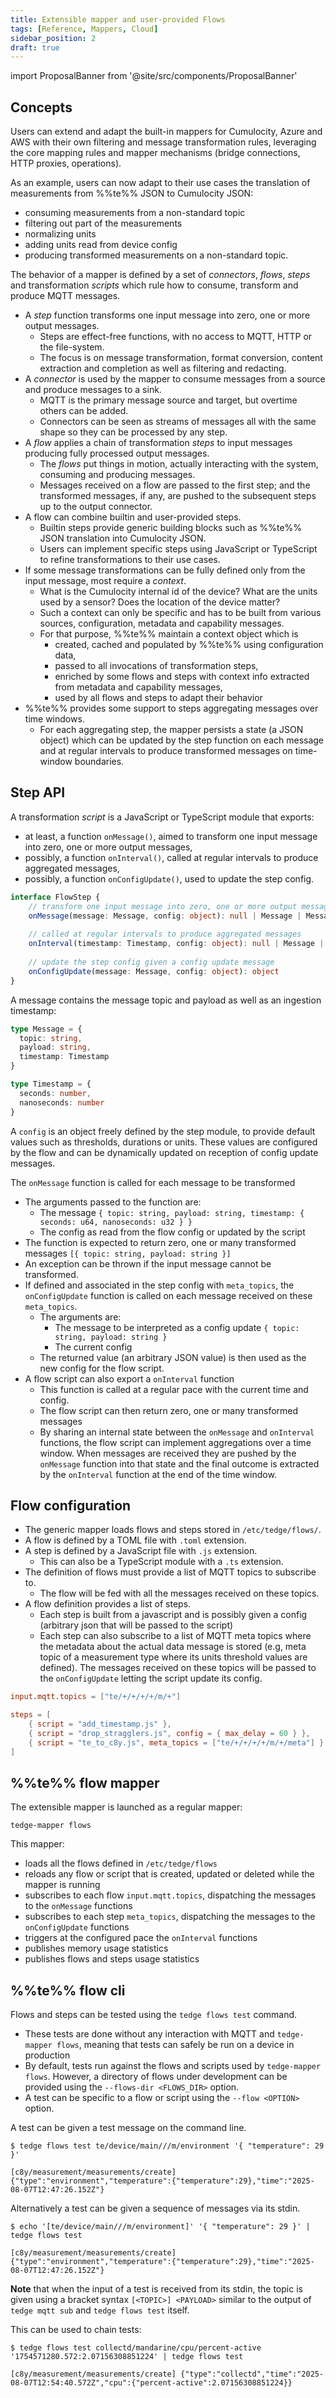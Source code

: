 ```yaml
---
title: Extensible mapper and user-provided Flows
tags: [Reference, Mappers, Cloud]
sidebar_position: 2
draft: true
---
```


import ProposalBanner from '@site/src/components/ProposalBanner'

<ProposalBanner/>

## Concepts

Users can extend and adapt the built-in mappers for Cumulocity, Azure and AWS
with their own filtering and message transformation rules,
leveraging the core mapping rules and mapper mechanisms (bridge connections, HTTP proxies, operations).

As an example, users can now adapt to their use cases the translation of measurements from %%te%% JSON to Cumulocity JSON:
  - consuming measurements from a non-standard topic
  - filtering out part of the measurements
  - normalizing units
  - adding units read from device config
  - producing transformed measurements on a non-standard topic.

The behavior of a mapper is defined by a set of *connectors*, *flows*, *steps* and transformation *scripts*
which rule how to consume, transform and produce MQTT messages.

- A *step* function transforms one input message into zero, one or more output messages.
  - Steps are effect-free functions, with no access to MQTT, HTTP or the file-system.
  - The focus is on message transformation, format conversion, content extraction and completion as well as filtering and redacting.
- A *connector* is used by the mapper to consume messages from a source and produce messages to a sink.
  - MQTT is the primary message source and target, but overtime others can be added.
  - Connectors can be seen as streams of messages all with the same shape so they can be processed by any step.
- A *flow* applies a chain of transformation *steps* to input messages producing fully processed output messages.
  - The *flows* put things in motion, actually interacting with the system, consuming and producing messages.
  - Messages received on a flow are passed to the first step; and the transformed messages, if any,
    are pushed to the subsequent steps up to the output connector.
- A flow can combine builtin and user-provided steps.
  - Builtin steps provide generic building blocks such as %%te%% JSON translation into Cumulocity JSON.
  - Users can implement specific steps using JavaScript or TypeScript to refine transformations to their use cases. 
- If some message transformations can be fully defined only from the input message, most require a *context*.
  - What is the Cumulocity internal id of the device? What are the units used by a sensor? Does the location of the device matter?
  - Such a context can only be specific and has to be built from various sources, configuration, metadata and capability messages.  
  - For that purpose, %%te%% maintain a context object which is
    - created, cached and populated by %%te%% using configuration data,
    - passed to all invocations of transformation steps,
    - enriched by some flows and steps with context info extracted from metadata and capability messages,
    - used by all flows and steps to adapt their behavior
- %%te%% provides some support to steps aggregating messages over time windows.
  - For each aggregating step, the mapper persists a state (a JSON object)
    which can be updated by the step function on each message and at regular intervals
    to produce transformed messages on time-window boundaries.

## Step API

A transformation *script* is a JavaScript or TypeScript module that exports:

- at least, a function `onMessage()`, aimed to transform one input message into zero, one or more output messages,
- possibly, a function `onInterval()`, called at regular intervals to produce aggregated messages,
- possibly, a function `onConfigUpdate()`, used to update the step config.

```ts
interface FlowStep {
    // transform one input message into zero, one or more output messages
    onMessage(message: Message, config: object): null | Message | Message[],
  
    // called at regular intervals to produce aggregated messages
    onInterval(timestamp: Timestamp, config: object): null | Message | Message[],
  
    // update the step config given a config update message
    onConfigUpdate(message: Message, config: object): object
}
```

A message contains the message topic and payload as well as an ingestion timestamp: 

```ts
type Message = {
  topic: string,
  payload: string,
  timestamp: Timestamp
}

type Timestamp = {
  seconds: number,
  nanoseconds: number
}
```

A `config` is an object freely defined by the step module, to provide default values such as thresholds, durations or units.
These values are configured by the flow and can be dynamically updated on reception of config update messages.

The `onMessage` function is called for each message to be transformed
  - The arguments passed to the function are:
    - The message `{ topic: string, payload: string, timestamp: { seconds: u64, nanoseconds: u32 } }`
    - The config as read from the flow config or updated by the script
  - The function is expected to return zero, one or many transformed messages `[{ topic: string, payload: string }]`
  - An exception can be thrown if the input message cannot be transformed.
- If defined and associated in the step config with `meta_topics`, the `onConfigUpdate` function is called on each message received on these `meta_topics`.
  - The arguments are:
    - The message to be interpreted as a config update `{ topic: string, payload: string }`
    - The current config
  - The returned value (an arbitrary JSON value) is then used as the new config for the flow script.
- A flow script can also export a `onInterval` function
  - This function is called at a regular pace with the current time and config.
  - The flow script can then return zero, one or many transformed messages
  - By sharing an internal state between the `onMessage` and `onInterval` functions,
    the flow script can implement aggregations over a time window.
    When messages are received they are pushed by the `onMessage` function into that state
    and the final outcome is extracted by the `onInterval` function at the end of the time window.

## Flow configuration

- The generic mapper loads flows and steps stored in `/etc/tedge/flows/`.
- A flow is defined by a TOML file with `.toml` extension.
- A step is defined by a JavaScript file with `.js` extension.
  - This can also be a TypeScript module with a `.ts` extension.
- The definition of flows must provide a list of MQTT topics to subscribe to.
  - The flow will be fed with all the messages received on these topics.
- A flow definition provides a list of steps.
  - Each step is built from a javascript and is possibly given a config (arbitrary json that will be passed to the script)
  - Each step can also subscribe to a list of MQTT meta topics where the metadata about the actual data message is stored
    (e.g, meta topic of a measurement type where its units threshold values are defined).
    The messages received on these topics will be passed to the `onConfigUpdate` letting the script update its config.

```toml
input.mqtt.topics = ["te/+/+/+/+/m/+"]

steps = [
    { script = "add_timestamp.js" },
    { script = "drop_stragglers.js", config = { max_delay = 60 } },
    { script = "te_to_c8y.js", meta_topics = ["te/+/+/+/+/m/+/meta"] }
]
```

## %%te%% flow mapper

The extensible mapper is launched as a regular mapper:

```shell
tedge-mapper flows
```

This mapper:

- loads all the flows defined in `/etc/tedge/flows`
- reloads any flow or script that is created, updated or deleted while the mapper is running
- subscribes to each flow `input.mqtt.topics`, dispatching the messages to the `onMessage` functions
- subscribes to each step `meta_topics`, dispatching the messages to the `onConfigUpdate` functions
- triggers at the configured pace the `onInterval` functions
- publishes memory usage statistics
- publishes flows and steps usage statistics

## %%te%% flow cli

Flows and steps can be tested using the `tedge flows test` command.
- These tests are done without any interaction with MQTT and `tedge-mapper flows`,
  meaning that tests can safely be run on a device in production
- By default, tests run against the flows and scripts used by `tedge-mapper flows`.
  However, a directory of flows under development can be provided using the `--flows-dir <FLOWS_DIR>` option.
- A test can be specific to a flow or script using the `--flow <OPTION>` option.
 
A test can be given a test message on the command line.

```shell
$ tedge flows test te/device/main///m/environment '{ "temperature": 29 }'

[c8y/measurement/measurements/create] {"type":"environment","temperature":{"temperature":29},"time":"2025-08-07T12:47:26.152Z"}
```

Alternatively a test can be given a sequence of messages via its stdin.

```shell
$ echo '[te/device/main///m/environment]' '{ "temperature": 29 }' | tedge flows test

[c8y/measurement/measurements/create] {"type":"environment","temperature":{"temperature":29},"time":"2025-08-07T12:47:26.152Z"}
```

__Note__ that when the input of a test is received from its stdin,
the topic is given using a bracket syntax `[<TOPIC>] <PAYLOAD>`
similar to the output of `tedge mqtt sub` and `tedge flows test` itself.

This can be used to chain tests:

```shell
$ tedge flows test collectd/mandarine/cpu/percent-active '1754571280.572:2.07156308851224' | tedge flows test

[c8y/measurement/measurements/create] {"type":"collectd","time":"2025-08-07T12:54:40.572Z","cpu":{"percent-active":2.07156308851224}}
```

